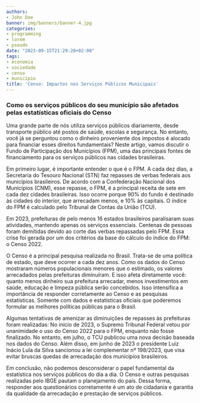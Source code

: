 ```yaml
---
authors:
- John Doe
banner: img/banners/banner-4.jpg
categories:
- programming
- lorem
- pseudo
date: "2023-09-15T21:29:20+02:00"
tags:
- economia
- sociedade
- censo
- municipio
title: 'Censo: Impactos nos Serviços Públicos Municipais'
---
```


### Como os serviços públicos do seu município são afetados pelas estatísticas oficiais do Censo

Uma grande parte de nós utiliza serviços públicos diariamente, desde transporte público até postos de saúde, escolas e segurança. No entanto, você já se perguntou como o dinheiro proveniente dos impostos é alocado para financiar esses direitos fundamentais? Neste artigo, vamos discutir o Fundo de Participação dos Municípios (FPM), uma das principais fontes de financiamento para os serviços públicos nas cidades brasileiras. 

Em primeiro lugar, é importante entender o que é o FPM. A cada dez dias, a Secretaria do Tesouro Nacional (STN) faz repasses de verbas federais aos municípios brasileiros. De acordo com a Confederação Nacional dos Municípios (CNM), esse repasse, o FPM, é a principal receita de sete em cada dez cidades brasileiras. Isso ocorre porque 90% do fundo é destinado às cidades do interior, que arrecadam menos, e 10% às capitais. O índice do FPM é calculado pelo Tribunal de Contas da União (TCU). 

Em 2023, prefeituras de pelo menos 16 estados brasileiros paralisaram suas atividades, mantendo apenas os serviços essenciais. Centenas de pessoas foram demitidas devido ao corte das verbas repassadas pelo FPM. Essa crise foi gerada por um dos critérios da base do cálculo do índice do FPM: o Censo 2022.  

O Censo é a principal pesquisa realizada no Brasil. Trata-se de uma política de estado, que deve ocorrer a cada dez anos. Como os dados do Censo mostraram números populacionais menores que o estimado, os valores arrecadados pelas prefeituras diminuíram. E isso afeta diretamente você: quanto menos dinheiro sua prefeitura arrecadar, menos investimentos em saúde, educação e limpeza pública serão concebidos. Isso intensifica a importância de responder corretamente ao Censo e as pesquisas estatísticas. Somente com dados e estatísticas oficiais que poderemos formular as melhores políticas públicas para o Brasil. 

Algumas tentativas de amenizar as diminuições de repasses às prefeituras foram realizadas: No início de 2023, o Supremo Tribunal Federal vetou por unanimidade o uso do Censo 2022 para o FPM, enquanto não fosse finalizado. No entanto, em julho, o TCU publicou uma nova decisão baseada nos dados do Censo. Além disso, em junho de 2023 o presidente Luiz Inácio Lula da Silva sancionou a lei complementar nº 198/2023, que visa evitar bruscas quedas de arrecadação dos municípios brasileiros. 

Em conclusão, não podemos desconsiderar o papel fundamental da estatística nos serviços públicos do dia a dia. O Censo e outras pesquisas realizadas pelo IBGE pautam o planejamento do país. Dessa forma, responder aos questionários corretamente é um ato de cidadania e garantia da qualidade da arrecadação e prestação de serviços públicos. 
